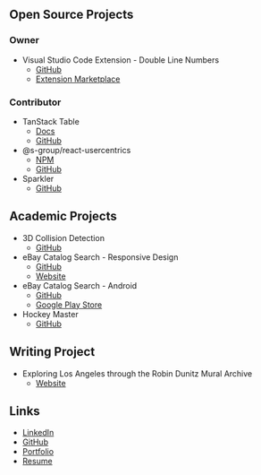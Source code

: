 ## Open Source Projects

### Owner

- Visual Studio Code Extension - Double Line Numbers
  - [GitHub](https://github.com/slhsxcmy/vscode-double-line-numbers)
  - [Extension Marketplace](https://marketplace.visualstudio.com/items?itemName=slhsxcmy.vscode-double-line-numbers)

### Contributor

- TanStack Table
  - [Docs](https://tanstack.com/table/latest)
  - [GitHub](https://github.com/tanstack/table)
- @s-group/react-usercentrics
  - [NPM](https://www.npmjs.com/package/@s-group/react-usercentrics)
  - [GitHub](https://github.com/s-group-dev/react-usercentrics)
- Sparkler
  - [GitHub](https://github.com/USCDataScience/sparkler)

## Academic Projects

- 3D Collision Detection
  - [GitHub](https://github.com/slhsxcmy/cs580_revamped)
- eBay Catalog Search - Responsive Design
  - [GitHub](https://github.com/slhsxcmy/cs571/tree/master/hw8-client)
  - [Website](http://hw8-client-cs571su2020.wl.r.appspot.com/)
- eBay Catalog Search - Android
  - [GitHub](https://github.com/slhsxcmy/cs571/tree/master/hw9)
  - [Google Play Store](https://play.google.com/store/apps/details?id=ebay.catalog.search)
- Hockey Master
  - [GitHub](https://github.com/slhsxcmy/HockeyMaster)

## Writing Project

- Exploring Los Angeles through the Robin Dunitz Mural Archive
  - [Website](https://visualizela.github.io/exploringdunitz/#/article/2018-11-05-f18-mingyucu)

## Links

- [LinkedIn](https://www.linkedin.com/in/m-cui/)
- [GitHub](https://github.com/slhsxcmy)
- [Portfolio](https://slhsxcmy.github.io/)
- [Resume](https://docs.google.com/document/d/1BEv4vxwfSGUj16esUZtlWrrxa7Fsm8mvyLe710OaDbQ/edit?usp=sharing)
